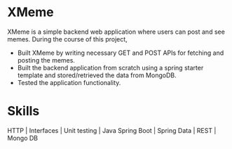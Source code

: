# XMeme
XMeme is a simple backend web application where users can post and see memes.
During the course of this project,
- Built XMeme by writing necessary GET and POST APIs for fetching and posting the memes.
- Built the backend application from scratch using a spring starter template and stored/retrieved the data from MongoDB.
- Tested the application functionality.
# Skills
HTTP | Interfaces | Unit testing | Java Spring Boot | Spring Data | REST | Mongo DB
